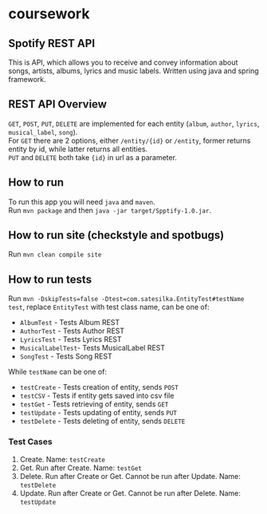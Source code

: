 # coursework
## Spotify REST API
This is API, which allows you to receive and convey information about songs, artists, albums, lyrics and
music labels. Written using java and spring framework.

## REST API Overview
`GET`, `POST`, `PUT`, `DELETE` are implemented for each entity (`album`, `author`, `lyrics`, `musical_label`, `song`).  
For `GET` there are 2 options, either `/entity/{id}` or `/entity`, former returns entity by id, while latter returns all entities.  
`PUT` and `DELETE` both take `{id}` in url as a parameter.

## How to run
To run this app you will need `java` and `maven`.  
Run `mvn package` and then `java -jar target/Spptify-1.0.jar`.

## How to run site (checkstyle and spotbugs)
Run `mvn clean compile site`

## How to run tests
Run `mvn -DskipTests=false -Dtest=com.satesilka.EntityTest#testName test`, replace `EntityTest` with test class name, can be one of:
- `AlbumTest` - Tests Album REST
- `AuthorTest` - Tests Author REST
- `LyricsTest` - Tests Lyrics REST
- `MusicalLabelTest`- Tests MusicalLabel REST
- `SongTest` - Tests Song REST

While `testName` can be one of:
- `testCreate` - Tests creation of entity, sends `POST`
- `testCSV` - Tests if entity gets saved into csv file
- `testGet` - Tests retrieving of entity, sends `GET`
- `testUpdate` - Tests updating of entity, sends `PUT`
- `testDelete` - Tests deleting of entity, sends `DELETE`

### Test Cases
1. Create. Name: `testCreate`
2. Get. Run after Create. Name: `testGet`
3. Delete. Run after Create or Get. Cannot be run after Update. Name: `testDelete`
4. Update. Run after Create or Get. Cannot be run after Delete. Name: `testUpdate`

